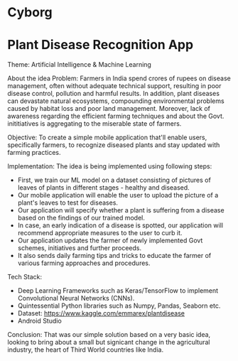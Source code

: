 # Cyborg

# Plant Disease Recognition App

Theme: Artificial Intelligence & Machine Learning

About the idea
Problem:
Farmers in India spend crores of rupees on disease management, often without adequate technical support, resulting in poor disease control, pollution and harmful results. In addition, plant diseases can devastate natural ecosystems, compounding environmental problems caused by habitat loss and poor land management. Moreover, lack of awareness regarding the efficient farming techniques and about the Govt. inititiatives is aggregating to the miserable state of farmers.

Objective:
To create a simple mobile application that'll enable users, specifically farmers, to recognize diseased plants and stay updated with farming practices.

Implementation:
The idea is being implemented using following steps: 

* First, we train our ML model on a dataset consisting of pictures of leaves of plants in different stages - healthy and diseased.
* Our mobile application will enable the user to upload the picture of a plant's leaves to test for diseases.
* Our application will specify whether a plant is suffering from a disease based on the findings of our trained model.
* In case, an early indication of a disease is spotted, our application will recommend appropriate measures to the user to curb it.
* Our application updates the farmer of newly implemented Govt schemes, initiatives and further proceeds.
* It also sends daily farming tips and tricks to educate the farmer of various farming approaches and procedures.

Tech Stack:
* Deep Learning Frameworks such as Keras/TensorFlow to implement Convolutional Neural Networks (CNNs).
* Quintessential Python libraries such as Numpy, Pandas, Seaborn etc.
* Dataset: https://www.kaggle.com/emmarex/plantdisease
* Android Studio

Conclusion:
That was our simple solution based on a very basic idea, looking to bring about a small but signicant change in the agricultural industry, the heart of Third World countries like India.
